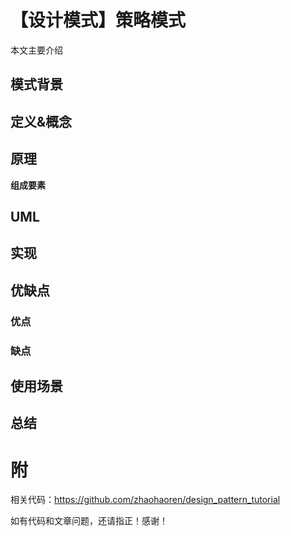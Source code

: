 # 【设计模式】策略模式

本文主要介绍

## 模式背景

## 定义&概念

## 原理

**组成要素**

## UML

## 实现

## 优缺点

### 优点

### 缺点

## 使用场景

## 总结



# 附

相关代码：https://github.com/zhaohaoren/design_pattern_tutorial

如有代码和文章问题，还请指正！感谢！
